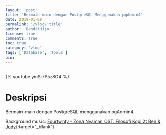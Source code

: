 ```yaml
---
layout: 'post'
title: 'Bermain-main dengan PostgreSQL Menggunakan pgAdmin4'
date: 2018-01-08
permalink: '/vlog/:title'
author: 'BanditHijo'
license: true
comments: true
toc: true
category: 'vlog'
tags: ['Database', 'Tools']
pin:
---
```


<div style="margin-top:30px;"></div>

{% youtube ymSi7P5z8O4 %}

# Deskripsi

Bermain-main dengan PostgreSQL menggunakan pgAdmin4.

Background music:
[Fourtwnty - Zona Nyaman OST. Filosofi Kopi 2: Ben & Jody](https://youtu.be/OnfYLBNvrPw){:target="_blank"}
